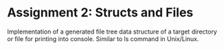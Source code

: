 Assignment 2: Structs and Files
========
Implementation of a generated file tree data structure of a target directory or file for printing into console.
Similar to ls command in Unix/Linux.  